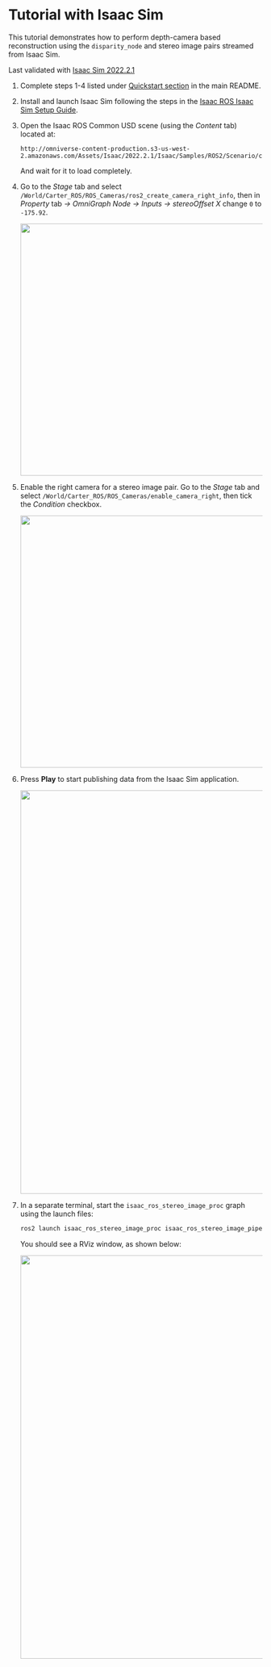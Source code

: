 # Tutorial with Isaac Sim

This tutorial demonstrates how to perform depth-camera based reconstruction using the `disparity_node` and stereo image pairs streamed from Isaac Sim.

Last validated with [Isaac Sim 2022.2.1](https://docs.omniverse.nvidia.com/app_isaacsim/app_isaacsim/release_notes.html#id1)

1. Complete steps 1-4 listed under [Quickstart section](../../README.md#quickstart) in the main README.
2. Install and launch Isaac Sim following the steps in the [Isaac ROS Isaac Sim Setup Guide](https://github.com/NVIDIA-ISAAC-ROS/isaac_ros_common/blob/main/docs/isaac-sim-sil-setup.md).
3. Open the Isaac ROS Common USD scene (using the *Content* tab) located at:

    ```text
    http://omniverse-content-production.s3-us-west-2.amazonaws.com/Assets/Isaac/2022.2.1/Isaac/Samples/ROS2/Scenario/carter_warehouse_apriltags_worker.usd
    ```
   And wait for it to load completely.
4. Go to the *Stage* tab and select `/World/Carter_ROS/ROS_Cameras/ros2_create_camera_right_info`, then in *Property* tab *-> OmniGraph Node -> Inputs -> stereoOffset X* change `0` to `-175.92`.
    <div align="center"><img src="../../resources/Isaac_sim_set_stereo_offset.png" width="500px"/></div>
5. Enable the right camera for a stereo image pair. Go to the *Stage* tab and select `/World/Carter_ROS/ROS_Cameras/enable_camera_right`, then tick the *Condition* checkbox.
    <div align="center"><img src="../../resources/Isaac_sim_enable_stereo.png" width="500px"/></div>
6. Press **Play** to start publishing data from the Isaac Sim application.
    <div align="center"><img src="../../resources/Isaac_sim_play.png" width="800px"/></div>
7. In a separate terminal, start the `isaac_ros_stereo_image_proc` graph using the launch files:

    ```bash
    ros2 launch isaac_ros_stereo_image_proc isaac_ros_stereo_image_pipeline_isaac_sim.launch.py
    ```

    You should see a RViz window, as shown below:
    <div align="center"><img src="../../resources/Rviz.png" width="800px"/></div>
